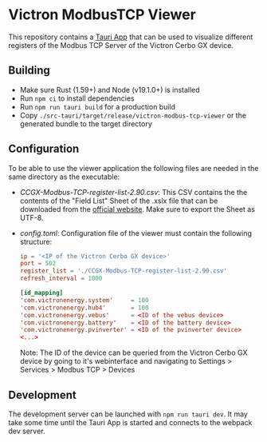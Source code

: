 Victron ModbusTCP Viewer
========================

This repository contains a  [Tauri App](https://tauri.app/) that can be used to visualize different registers of the Modbus TCP Server of the Victron Cerbo GX device.

## Building
* Make sure Rust (1.59+) and Node (v19.1.0+) is installed
* Run `npm ci` to install dependencies
* Run `npm run tauri build` for a production build
* Copy `./src-tauri/target/release/victron-modbus-tcp-viewer` or the generated bundle to the target directory 


## Configuration
To be able to use the viewer application the following files are needed in the same directory as the executable:

* *CCGX-Modbus-TCP-register-list-2.90.csv*: This CSV contains the the contents of the "Field List" Sheet of the .xslx file that can be downloaded from the [official website](https://www.victronenergy.com/download-document/6195/CCGX-Modbus-TCP-register-list-2.90.xlsx). Make sure to export the Sheet as UTF-8. 

* *config.toml*: Configuration file of the viewer must contain the following structure:
  ```toml
  ip = '<IP of the Victron Cerbo GX device>'
  port = 502
  register_list = './CCGX-Modbus-TCP-register-list-2.90.csv'
  refresh_interval = 1000

  [id_mapping]
  'com.victronenergy.system'     = 100
  'com.victronenergy.hub4'       = 100
  'com.victronenergy.vebus'      = <ID of the vebus device>
  'com.victronenergy.battery'    = <ID of the battery device>
  'com.victronenergy.pvinverter' = <ID of the pvinverter device>
  <...>
  ```

  Note: The ID of the device can be queried from the Victron Cerbo GX device by going to it's webinterface and navigating to Settings > Services > Modbus TCP > Devices

## Development
The development server can be launched with `npm run tauri dev`. It may take some time until the Tauri App is started and connects to the webpack dev server.
